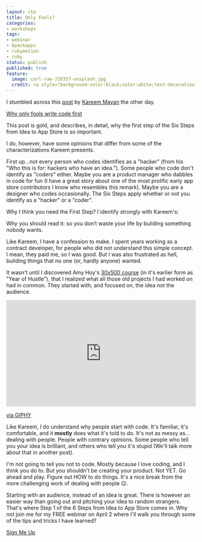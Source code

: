 ```yaml
---
layout: cta
title: Only Fools?
categories:
- workshops
tags:
- webinar
- 6packapps
- rubymotion
- ruby
status: publish
published: true
feature:
  image: carl-raw-728357-unsplash.jpg
  credit: <a style="background-color:black;color:white;text-decoration:none;padding:4px 6px;font-family:-apple-system, BlinkMacSystemFont, &quot;San Francisco&quot;, &quot;Helvetica Neue&quot;, Helvetica, Ubuntu, Roboto, Noto, &quot;Segoe UI&quot;, Arial, sans-serif;font-size:12px;font-weight:bold;line-height:1.2;display:inline-block;border-radius:3px" href="https://unsplash.com/@carltraw?utm_medium=referral&amp;utm_campaign=photographer-credit&amp;utm_content=creditBadge" target="_blank" rel="noopener noreferrer" title="Download free do whatever you want high-resolution photos from Carl Raw"><span style="display:inline-block;padding:2px 3px"><svg xmlns="http://www.w3.org/2000/svg" style="height:12px;width:auto;position:relative;vertical-align:middle;top:-2px;fill:white" viewBox="0 0 32 32"><title>unsplash-logo</title><path d="M10 9V0h12v9H10zm12 5h10v18H0V14h10v9h12v-9z"></path></svg></span><span style="display:inline-block;padding:2px 3px">Carl Raw</span></a>
---
```


I stumbled across this [post](http://blog.reemer.com/why-only-fools-write-code-first) by 
[Kareem Mayan](http://www.reemer.com/about/) the other day. 

[Why only fools write code first](http://blog.reemer.com/why-only-fools-write-code-first) 

This post is gold, and describes, in detail, why the first step of the Six Steps from 
Idea to App Store is so important.

I do, however, have some opinions that differ from some of the characterizations Kareem 
presents.  

First up...not every person who codes identifies as a "hacker" (from his "Who this is 
for: hackers who have an idea."). Some people who code don't identify as "coders" either. 
Maybe you are a product manager who dabbles in code for fun (I have a great story about 
one of the most prolific early app store contributors I know who resembles this remark).
Maybe you are a designer who codes occasionally. The Six Steps apply whether or not you 
identify as a "hacker" or a "coder".

Why I think you need the First Step? I identify strongly with Kareem's:
 
Why you should read it: so you don’t waste your life by building something nobody wants.

Like Kareem, I have a confession to make.  I spent years working as a contract developer, 
for people who did not understand this simple concept. I mean, they paid me, so I was 
good. But I was also frustrated as hell, building things that no one (or, hardly anyone)
wanted.

It wasn't until I discovered Amy Hoy's [30x500 course](https://30x500.com/academy/) (in it's earlier form as "Year of 
Hustle"), that I realized what all those old projects I had worked on had in common. They 
started with, and focused on, the idea not the audience.
  
<div style="width:100%;height:0;padding-bottom:56%;position:relative;"><iframe src="https://giphy.com/embed/g1a84q6RBSMrS" width="100%" height="100%" style="position:absolute" frameBorder="0" class="giphy-embed" allowFullScreen></iframe></div><p><a href="https://giphy.com/gifs/anna-kendrick-g1a84q6RBSMrS">via GIPHY</a></p>


Like Kareem, I do understand why people start with code. It's familiar, 
it's comfortable, and it **mostly** does what it's told to do. It's not as messy as...
dealing with people. People with contrary opinions. Some people who tell you your idea 
is brilliant, and others who tell you it's stupid (We'll talk more about that in another post).

I'm not going to tell you not to code.  Mostly because I love coding, and I think you do to. 
But you shouldn't be creating your product. Not YET. Go ahead and play. Figure out HOW to 
do things. It's a nice break from the more challenging work of dealing with people 😉.

Starting with an audience, instead of an idea is great. There is however an easier way than 
going out and pitching your idea to random strangers. That's where Step 1 of the 6 Steps 
from Idea to App Store comes in. Why not join me for my FREE webinar on April 2 where I'll
walk you through some of the tips and tricks I have learned?

<div class="row cta-margin">
    <div class="col-sm-12 text-center"> 
        <a href="http://drip.la/c/eyJhY2NvdW50X2lkIjoiNjg0MjExMSIsInRyaWdnZXJfaWQiOiIzMTc0MTY3MzgiLCJkeW5hbWljX3VybCI6bnVsbCwidXJsIjoiaHR0cHM6Ly93bmR4c2Nob29sLmVhc3l3ZWJpbmFyLmxpdmUvcmVnaXN0cmF0aW9uIn0" class="btn btn-warning">Sign Me Up</a>
    </div>
</div>
